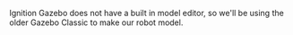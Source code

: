 Ignition Gazebo does not have a built in model editor, so we'll be using the older Gazebo Classic to make our robot model.

